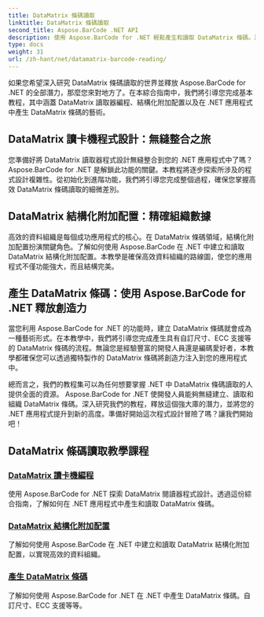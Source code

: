 ```yaml
---
title: DataMatrix 條碼讀取
linktitle: DataMatrix 條碼讀取
second_title: Aspose.BarCode .NET API
description: 使用 Aspose.BarCode for .NET 輕鬆產生和讀取 DataMatrix 條碼。深入研究 DataMatrix 讀卡機程式設計和結構化附加配置。
type: docs
weight: 31
url: /zh-hant/net/datamatrix-barcode-reading/
---
```


如果您希望深入研究 DataMatrix 條碼讀取的世界並釋放 Aspose.BarCode for .NET 的全部潛力，那麼您來對地方了。在本綜合指南中，我們將引導您完成基本教程，其中涵蓋 DataMatrix 讀取器編程、結構化附加配置以及在 .NET 應用程式中產生 DataMatrix 條碼的藝術。

## DataMatrix 讀卡機程式設計：無縫整合之旅

您準備好將 DataMatrix 讀取器程式設計無縫整合到您的 .NET 應用程式中了嗎？ Aspose.BarCode for .NET 是解鎖此功能的關鍵。本教程將逐步探索所涉及的程式設計複雜性。從初始化到進階功能，我們將引導您完成整個過程，確保您掌握高效 DataMatrix 條碼讀取的細微差別。

## DataMatrix 結構化附加配置：精確組織數據

高效的資料組織是每個成功應用程式的核心。在 DataMatrix 條碼領域，結構化附加配置扮演關鍵角色。了解如何使用 Aspose.BarCode 在 .NET 中建立和讀取 DataMatrix 結構化附加配置。本教學是確保高效資料組織的路線圖，使您的應用程式不僅功能強大，而且結構完美。

## 產生 DataMatrix 條碼：使用 Aspose.BarCode for .NET 釋放創造力

當您利用 Aspose.BarCode for .NET 的功能時，建立 DataMatrix 條碼就會成為一種藝術形式。在本教學中，我們將引導您完成產生具有自訂尺寸、ECC 支援等的 DataMatrix 條碼的流程。無論您是經驗豐富的開發人員還是編碼愛好者，本教學都確保您可以透過獨特製作的 DataMatrix 條碼將創造力注入到您的應用程式中。

總而言之，我們的教程集可以為任何想要掌握 .NET 中 DataMatrix 條碼讀取的人提供全面的資源。 Aspose.BarCode for .NET 使開發人員能夠無縫建立、讀取和組織 DataMatrix 條碼。深入研究我們的教程，釋放這個強大庫的潛力，並將您的 .NET 應用程式提升到新的高度。準備好開始這次程式設計冒險了嗎？讓我們開始吧！
## DataMatrix 條碼讀取教學課程
### [DataMatrix 讀卡機編程](./datamatrix-reader-programming/)
使用 Aspose.BarCode for .NET 探索 DataMatrix 閱讀器程式設計。透過這份綜合指南，了解如何在 .NET 應用程式中產生和讀取 DataMatrix 條碼。
### [DataMatrix 結構化附加配置](./datamatrix-structured-append-configuration/)
了解如何使用 Aspose.BarCode 在 .NET 中建立和讀取 DataMatrix 結構化附加配置，以實現高效的資料組織。
### [產生 DataMatrix 條碼](./datamatrix-versions/)
了解如何使用 Aspose.BarCode for .NET 在 .NET 中產生 DataMatrix 條碼。自訂尺寸、ECC 支援等等。